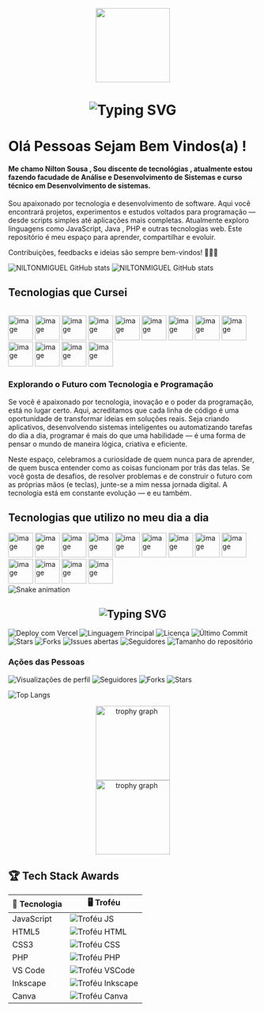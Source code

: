<div align="center">
  <img height="150" src="https://media.giphy.com/media/M9gbBd9nbDrOTu1Mqx/giphy.gif"  />
</div>

<h1 align="center">
  <img src="https://readme-typing-svg.herokuapp.com?font=Fira+Code&size=30&pause=1000&color=003366&center=true&vCenter=true&width=600&lines=Nilton+Sousa;Desenvolvedor+Fullstack;Apaixonado+por+Tecnologia" alt="Typing SVG" />
</h1>

# Olá Pessoas Sejam Bem Vindos(a) !
#### Me chamo Nilton Sousa , Sou discente de tecnológias , atualmente estou fazendo facudade de Análise e Desenvolvimento de Sistemas e curso técnico em Desenvolvimento de sistemas.

 Sou apaixonado por tecnologia e desenvolvimento de software. Aqui você encontrará projetos, experimentos e estudos voltados para programação — desde scripts simples até aplicações mais completas.
Atualmente exploro linguagens como JavaScript, Java , PHP e outras tecnologias web. Este repositório é meu espaço para aprender, compartilhar e evoluir.

Contribuições, feedbacks e ideias são sempre bem-vindos! 👨‍💻✨

![NILTONMIGUEL GitHub stats](https://github-readme-stats.vercel.app/api?username=NILTONMIGUEL&show_icons=true&theme=dracula)  ![NILTONMIGUEL GitHub stats](https://github-readme-stats.vercel.app/api/top-langs/?username=NILTONMIGUEL&show_icons=true&theme=blue-green)



## Tecnologias que Cursei

<div style="display:inline-block "><br/>
  <img width="50" height="50" alt="image" src="https://github.com/user-attachments/assets/ea23d9cb-430b-45df-943e-ebeab6d1a87e" />
  <img width="50" height="50" alt="image" src="https://github.com/user-attachments/assets/2b76e9af-7730-4f93-b2ac-502e2b37b5a2" />
  <img width="50" height="50" alt="image" src="https://github.com/user-attachments/assets/970f8bdf-24f0-4271-b5ab-9e0ac7af5648" />
  <img width="50" height="50" alt="image" src="https://github.com/user-attachments/assets/8c5e1fe4-43e1-4c4c-898d-ac1ba9001bc5" />
  <img width="50" height="50" alt="image" src="https://github.com/user-attachments/assets/bab5a2bf-6b46-45fc-b0fb-19e7022f27f4" />
  <img width="50" height="50" alt="image" src="https://github.com/user-attachments/assets/1ab7bf20-9c16-4b39-9724-0cdb7b6dfb79" />
  <img width="50" height="50" alt="image" src="https://github.com/user-attachments/assets/907bb62c-bbd1-4330-8e00-4b6db8385c6b" />
  <img width="50" height="50" alt="image" src="https://github.com/user-attachments/assets/021f9d97-494e-4151-8aad-49840b919ba0" />
  <img width="50" height="50" alt="image" src="https://github.com/user-attachments/assets/077cdff7-0d06-4b43-8e03-921b5cba3ef0" />
  <img width="50" height="50" alt="image" src="https://github.com/user-attachments/assets/01d4cfe1-a416-4b7f-b70d-64a722f791d6" />
  <img width="50" height="50" alt="image" src="https://github.com/user-attachments/assets/29164367-0e05-4fb4-a979-817addfa0d93" />
  <!--<img width="50" height="50" alt="image" src="https://github.com/user-attachments/assets/65378a5f-c484-474e-819c-3bf369bb7c94" />
  <img width="50" height="50" alt="image" src="https://github.com/user-attachments/assets/c2f68444-9780-49f4-a0e1-14cb2d1d9450" />
  <img width="50" height="50" alt="image" src="https://github.com/user-attachments/assets/f7115d2a-8df1-4bdb-9e12-ead3f65d30f9" />
  <img width="50" height="50" alt="image" src="https://github.com/user-attachments/assets/22e730bd-6c39-47f5-b988-4cca7cefc4f4" />
  <img width="50" height="50" alt="image" src="https://github.com/user-attachments/assets/a6e9bb64-9ccd-4848-9b63-3e15809b0455" />-->
  <img width="50" height="50" alt="image" src="https://github.com/user-attachments/assets/80f4c394-10f1-4f46-af8c-0881a1b40225" />
  <img width="50" height="50" alt="image" src="https://github.com/user-attachments/assets/5390d7f3-c0ef-4129-8b9b-e0edb4c2aa55" />
  <!--<img width="50" height="50" alt="image" src="https://github.com/user-attachments/assets/add13e79-cd17-45c7-8f5d-7798ca95bb05" />-->
  <!--<img width="50" height="50" alt="image" src="https://github.com/user-attachments/assets/b9d5c806-65b0-49a3-b98c-8cee4b216140" />-->


</div>
 <br/>
 
 ### Explorando o Futuro com Tecnologia e Programação
 
Se você é apaixonado por tecnologia, inovação e o poder da programação, está no lugar certo. Aqui, acreditamos que cada linha de código é uma oportunidade de transformar ideias em soluções reais. Seja criando aplicativos, desenvolvendo sistemas inteligentes ou automatizando tarefas do dia a dia, programar é mais do que uma habilidade — é uma forma de pensar o mundo de maneira lógica, criativa e eficiente.

Neste espaço, celebramos a curiosidade de quem nunca para de aprender, de quem busca entender como as coisas funcionam por trás das telas. Se você gosta de desafios, de resolver problemas e de construir o futuro com as próprias mãos (e teclas), junte-se a mim nessa jornada digital. A tecnologia está em constante evolução — e eu também.
 
## Tecnologias que utilizo no meu dia a dia
<div style="display:inline-block">
    <img width="50" height="50" alt="image" src="https://github.com/user-attachments/assets/0621df21-7d19-4470-a9fa-e2b0bcc63bce" />
    <img width="50" height="50" alt="image" src="https://github.com/user-attachments/assets/6a13a1bd-30ca-4026-9a31-7a6485d4e323" />
    <img width="50" height="50" alt="image" src="https://github.com/user-attachments/assets/f42d422c-7916-4ab4-b359-4d993c648dbb" />
    <img width="50" height="50" alt="image" src="https://github.com/user-attachments/assets/96fe9a2b-95d3-4142-8f05-9ee1d414fec9" />
   <img width="50" height="50" alt="image" src="https://github.com/user-attachments/assets/36d8caba-309d-49dd-84e4-f997748ff459" />
    <img width="50" height="50" alt="image" src="https://github.com/user-attachments/assets/6bdf1a64-9640-410e-b48a-214d9342502d" />
    <!--<img width="50" height="50" alt="image" src="https://github.com/user-attachments/assets/a461b0df-49b5-4ee4-b82f-721c4d8ea75f" />-->
    <img width="50" height="50" alt="image" src="https://github.com/user-attachments/assets/b00743b4-5e75-4088-9b67-54f381a9764a" />
    <img width="50" height="50" alt="image" src="https://github.com/user-attachments/assets/074ee057-1230-40dc-ac91-171568438324" />
    <img width="50" height="50" alt="image" src="https://github.com/user-attachments/assets/959ce08a-cb2a-4b57-824f-64fefae16385" />
    <img width="50" height="50" alt="image" src="https://github.com/user-attachments/assets/3b1891e4-733c-41e4-a054-453cd8d300e4" />
    <img width="50" height="50" alt="image" src="https://github.com/user-attachments/assets/b6ec0092-51d0-4bc3-8188-08cb11e0dbbd" />
    <img width="50" height="50" alt="image" src="https://github.com/user-attachments/assets/306dc7a0-9c1b-44f2-9dca-c5b0d1ab4bdf" />
    <img width="50" height="50" alt="image" src="https://github.com/user-attachments/assets/fc5cc7e7-7fac-4717-9e93-4716ca169b16" />





</div>


<img src="https://raw.githubusercontent.com/NILTONMIGUEL/NILTONMIGUEL/output/snake.svg" alt="Snake animation" />


<h2 align="center">
  <img src="https://readme-typing-svg.herokuapp.com?font=Fira+Code&size=24&pause=1200&color=003366&center=true&vCenter=true&width=600&lines=JavaScript+💛;PHP+💙;VS+Code+🔵;HTML5+🟠;CSS3+🔷;Inkscape+🎨;Canva+🖌️" alt="Typing SVG" />
</h2>

<p align="left">
  <a href="https://vercel.com"><img src="https://vercelbadge.vercel.app/api/NILTONMIGUEL/NILTONMIGUEL" alt="Deploy com Vercel" style="display:inline-block;"></a>
  <img src="https://img.shields.io/github/languages/top/NILTONMIGUEL/NILTONMIGUEL?style=for-the-badge&color=0000ff" alt="Linguagem Principal" style="display:inline-block;">
  <img src="https://img.shields.io/github/license/NILTONMIGUEL/NILTONMIGUEL?style=for-the-badge" alt="Licença" style="display:inline-block;">
  <img src="https://img.shields.io/github/last-commit/NILTONMIGUEL/NILTONMIGUEL?style=for-the-badge" alt="Último Commit" style="display:inline-block;">
  <img src="https://img.shields.io/github/stars/NILTONMIGUEL/NILTONMIGUEL?style=for-the-badge" alt="Stars" style="display:inline-block;">
  <img src="https://img.shields.io/github/forks/NILTONMIGUEL/NILTONMIGUEL?style=for-the-badge" alt="Forks" style="display:inline-block;">
  <img src="https://img.shields.io/github/issues/NILTONMIGUEL/NILTONMIGUEL?style=for-the-badge" alt="Issues abertas" style="display:inline-block;">
  <img src="https://img.shields.io/github/followers/NILTONMIGUEL?style=for-the-badge" alt="Seguidores" style="display:inline-block;">
  <img src="https://img.shields.io/github/repo-size/NILTONMIGUEL/NILTONMIGUEL?style=for-the-badge" alt="Tamanho do repositório" style="display:inline-block;">
</p>

### Ações das Pessoas

<p align="left">
  <!-- Badge de visitas -->
  <img src="https://komarev.com/ghpvc/?username=NILTONMIGUEL&style=for-the-badge" alt="Visualizações de perfil" style="display:inline-block;">
  
  <!-- Badge de seguidores -->
  <img src="https://img.shields.io/github/followers/NILTONMIGUEL?style=for-the-badge" alt="Seguidores" style="display:inline-block;">
  
  <!-- Badge de forks -->
  <img src="https://img.shields.io/github/forks/NILTONMIGUEL/NILTONMIGUEL?style=for-the-badge" alt="Forks" style="display:inline-block;">
  
  <!-- Badge de stars -->
  <img src="https://img.shields.io/github/stars/NILTONMIGUEL/NILTONMIGUEL?style=for-the-badge" alt="Stars" style="display:inline-block;">
</p>

![Top Langs](https://github-readme-stats.vercel.app/api/top-langs/?username=NILTONMIGUEL&layout=compact&langs_count=10&theme=radical)

<div align="center">
  
  <img src="https://github-profile-trophy.vercel.app?username=NILTONSOUSA&theme=dracula&column=-1&row=1&margin-w=8&margin-h=8&no-bg=false&no-frame=false&order=4" height="150" alt="trophy graph"  />
</div>


<div align="center">
  
  <img src="https://github-profile-trophy.vercel.app?username=NILTONMIGUEL&theme=dracula&column=-1&row=1&margin-w=8&margin-h=8&no-bg=false&no-frame=false&order=4" height="150" alt="trophy graph"  />
</div>




## 🏆 Tech Stack Awards

| 🏅 Tecnologia | 🖥️ Troféu |
|--------------|-----------|
| JavaScript   | ![Troféu JS](https://img.shields.io/badge/JavaScript-%F0%9F%8F%86-yellow?style=for-the-badge&logo=javascript&logoColor=black) |
| HTML5        | ![Troféu HTML](https://img.shields.io/badge/HTML5-%F0%9F%8F%86-orange?style=for-the-badge&logo=html5&logoColor=white) |
| CSS3         | ![Troféu CSS](https://img.shields.io/badge/CSS3-%F0%9F%8F%86-blue?style=for-the-badge&logo=css3&logoColor=white) |
| PHP          | ![Troféu PHP](https://img.shields.io/badge/PHP-%F0%9F%8F%86-777BB4?style=for-the-badge&logo=php&logoColor=white) |
| VS Code      | ![Troféu VSCode](https://img.shields.io/badge/VS%20Code-%F0%9F%8F%86-007ACC?style=for-the-badge&logo=visual-studio-code&logoColor=white) |
| Inkscape     | ![Troféu Inkscape](https://img.shields.io/badge/Inkscape-%F0%9F%8F%86-000000?style=for-the-badge&logo=inkscape&logoColor=white) |
| Canva        | ![Troféu Canva](https://img.shields.io/badge/Canva-%F0%9F%8F%86-00C4CC?style=for-the-badge&logo=canva&logoColor=white) |

